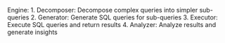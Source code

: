 Engine:
    1. Decomposer: Decompose complex queries into simpler sub-queries
    2. Generator: Generate SQL queries for sub-queries
    3. Executor: Execute SQL queries and return results
    4. Analyzer: Analyze results and generate insights